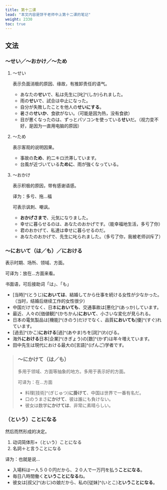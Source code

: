 ```yaml
---
title: 第十二课
lead: "本文内容是饼干老师中上第十二课的笔记"
weight: 2330
toc: true
---
```


## 文法

### ～せい／～おかけ／～ため

1. ～せい

   表示负面消极的原因、缘故，有推卸责任的语气。

   - あなたの**せい**で、私は先生に[叱]^(しか)られました。
   - 雨の**せい**で、試合は中止になった。
   - 自分が失敗したことを他人の**せいにする**。
   - 暑さの**せいか**、食欲がない。（可能是因为热，没有食欲）
   - 目が悪くなったのは、ずっとパソコンを使っている**せい**だ。（视力变不好，是因为一直用电脑的原因）

2. ～ため

   表示客观的说明因果。

   - 事故の**ため**、約二キロ渋滞しています。
   - 台風が近づいている**ために**、雨が強くなっている。

3. ～おかけ

   表示积极的原因，带有感谢语感。

   译为：多亏、拖...福

   可表示讽刺、嘲讽。

   - **おかげさまで**、元気になりました。
   - 幸せに暮らせるのは、あなたのおかげです。（能幸福地生活，多亏了你）
   - 君のおかげて、私達は幸せに暮らせるのだ。
   - あなたのおかげで、先生に叱られました。（多亏了你，我被老师训斥了）

### ～において（は／も）／における

表示时期、场所、领域、方面。

可译为：放在...方面来看。

书面语，可后接助词「は」、「も」

- [当時]^(とうじ)**においては**、結婚してから仕事を続ける女性が少なかった。（当时，结婚后继续工作的女性很少）
- 中国だけでなく、日本**においても**、交通事故は[悪化]^(あっか)しています。
- 最近、人々の[価値観]^(かちかん)**において**、小さいな変化が見られる。
- 日本の電気製品は[機能]^(きのう)だけでなく、品質**においても**[優]^(すぐ)れています。
- [過去]^(かこ)**における**[過]^(あやま)ちを[詫]^(わ)びる。
- 海外**における**日本[企業]^(きぎょう)の[数]^(かず)は年々増えています。
- 田中先生は現代における最大の[言語]^(げんご)学者です。

> ### ～にかけて（は／も）
>
> 多用于领域、方面等抽象的地方。多用于表示好的方面。
>
> 可译为：在...方面
>
> - 料理[技術]^(ぎじゅつ)**に掛けて**、中国は世界で一番有名だ。
> - 口のうまさ**にかけて**、彼は誰にも負けない。
> - 彼女は数学**にかけては**、非常に素晴らしい。

### （という）ことになる

然后而然形成的决定。

1. 动词简体形+（という）ことになる
2. 名詞＋と言うことになる

译为：也就是说...

- 入場料は一人５００円だから、２０人で一万円を払う**ことになる**。
- 毎日八時間働く**ということになる**ね。
- 彼女は[叔父]^(おじ)の娘だから、私の[従妹]^(いとこ)**ということになる**。
